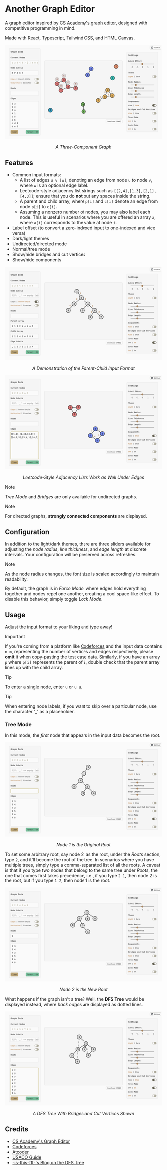 # Another Graph Editor

A graph editor inspired by [CS Academy's graph editor](https://csacademy.com/app/graph_editor/),
designed with competitive programming in mind.

Made with React, Typescript, Tailwind CSS, and HTML Canvas.

<p align="center">
    <img src="screenshots/main.png?" />
</p>

<p align="center">
<em>A Three-Component Graph</em>
</p>

## Features

- Common input formats:
  - A list of edges `u v [w]`, denoting an edge from node `u` to node `v`, where
  `w` is an optional edge label.
  - Leetcode-style adjacency list strings such as `[[2,4],[1,3],[2,1],[4,3]]`;
  ensure that you do **not** put any spaces inside the string.
  - A parent and child array, where `p[i]` and `c[i]` denote an edge from
  node `p[i]` to `c[i]`.
  - Assuming a nonzero number of nodes, you may also label each node. This
  is useful in scenarios where you are offered an array `a`, where `a[i]`
  corresponds to the value at node `i`.
- Label offset (to convert a zero-indexed input to one-indexed and vice versa)
- Dark/light themes
- Undirected/directed mode
- Normal/tree mode
- Show/hide bridges and cut vertices
- Show/hide components

<p align="center">
    <img src="screenshots/parentChild.png?" />
</p>

<p align="center">
<em>A Demonstration of the Parent-Child Input Format</em>
</p>

<p align="center">
    <img src="screenshots/leetcode.png?" />
</p>

<p align="center">
<em>Leetcode-Style Adjacency Lists Work as Well Under Edges</em>
</p>

> [!NOTE]
> *Tree Mode* and *Bridges* are only available for undirected graphs.

> [!NOTE]
> For directed graphs, **strongly connected components** are displayed.

## Configuration

In addition to the light/dark themes, there are three sliders available
for adjusting the *node radius*, *line thickness*, and *edge length* at discrete
intervals. Your configuration will be preserved across refreshes.

> [!NOTE]
> As the node radius changes, the font size is scaled accordingly to maintain readability.

By default, the graph is in *Force Mode*, where edges hold everything together
and nodes repel one another, creating a cool space-like effect. To disable
this behavior, simply toggle *Lock Mode*.

## Usage

Adjust the input format to your liking and type away!

> [!IMPORTANT]
> If you're coming from a platform like [Codeforces](https://codeforces.com/)
> and the input data contains `n m`, representing the number of vertices and
> edges respectively, please **omit** it when copy-pasting the test case data.
> Similarly, if you have an array `p` where `p[i]` represents the parent of `i`,
> double check that the parent array lines up with the child array.

> [!TIP]
> To enter a single node, enter `u` or `u u`.

> [!TIP]
> When entering node labels, if you want to skip over a particular node,
> use the character '_' as a placeholder.

### Tree Mode

In this mode, the *first* node that appears in the input data becomes the root.

<p align="center">
    <img src="screenshots/twoRootBefore.png?" />
</p>

<p align="center">
<em>Node 1 is the Original Root</em>
</p>

To set some arbitrary root, say node 2, as the root, under the *Roots*
section, type `2`, and it'll become the root of the tree. In scenarios where
you have multiple trees, simply type a comma-separated list of all the roots.
A caveat is that if you type two nodes that belong to the same tree under
*Roots*, the one that comes first takes precedence, i.e., if you type
`2 1`, then node 2 is the root, but if you type `1 2`, then node 1 is the root.

<p align="center">
    <img src="screenshots/twoRootAfter.png?" />
</p>

<p align="center">
<em>Node 2 is the New Root</em>
</p>

What happens if the graph isn't a tree? Well, the **DFS Tree** would be
displayed instead, where *back edges* are displayed as dotted lines.

<p align="center">
    <img src="screenshots/dfsTree.png?" />
</p>

<p align="center">
<em>A DFS Tree With Bridges and Cut Vertices Shown</em>
</p>

## Credits

- [CS Academy's Graph Editor](https://csacademy.com/app/graph_editor/)
- [Codeforces](https://codeforces.com/)
- [Atcoder](https://atcoder.jp/)
- [USACO Guide](https://usaco.guide/)
- [-is-this-fft-'s Blog on the DFS Tree](https://codeforces.com/blog/entry/68138)
